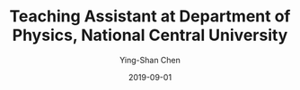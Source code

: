 ---
author: "Ying-Shan Chen"
title: "Teaching Assistant at Department of Physics, National Central University"
jobtitle: [
    "Research Assistant at Plasma Theory and Simulation Laboratory (PTSL)", 
    "Research Assistant at High-Field Physics and Ultrafast Technology Laboratory"
]
company: "National Central University (NCU)"
location: "Taoyuan City, Taiwan"
date: '2019-09-01'
periods: ["September 2020 - January 2024", "September 2022 - January 2024"]
jobs: [
    ["Conducting research in computational physics, plasma physics, high-field laser technology and electrodynamics.",
    "Develop Finite-Difference Time-Domain (FDTD) and Particle-In-Cell (PIC) simulation Python program to simulate laser plasma interaction.",
    "Derive 3D Gaussian Beam laser theory under cylindrical coordinate, and 2D Gaussian Beam laser theory under Cartesian coordinate.",
    "Apply data visualization and programming technique for result analysis.",
    "Oral presentation at the AAPPS-DPP 2023 conference in Nagoya, Japan. Topic: Numerical Simulation of Ion-Based Water-Window Harmonic Generation in Laser-Irradiated Gases"], 
    ["Use 3D-PIC simulation to examine phase-matching conditions of high harmonic generation.",
    "Use MPI parallelized and controllable PIC code under LINUX system."
    ]
]
moreinfo: false
skills: [
    ["Hybrid Work", "Physics", "Calculus", "Python", "C++", "FORTRAN", "Data Analysis"],
    ["On-site Work"]
]
logo: ./logo/NCU.jpg
---